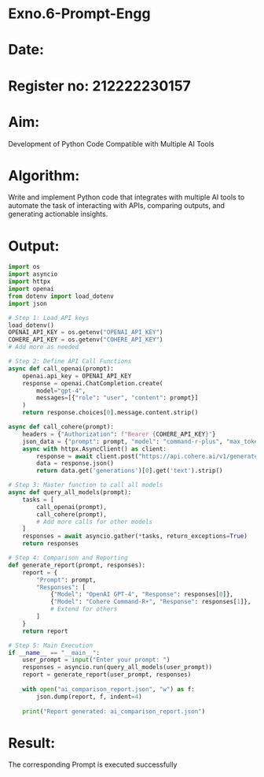 # Exno.6-Prompt-Engg
# Date:
# Register no: 212222230157
# Aim: 
Development of Python Code Compatible with Multiple AI Tools



# Algorithm: 
Write and implement Python code that integrates with multiple AI tools to automate the task of interacting with APIs, comparing outputs, and generating actionable insights.
# Output:
```python
import os
import asyncio
import httpx
import openai
from dotenv import load_dotenv
import json

# Step 1: Load API keys
load_dotenv()
OPENAI_API_KEY = os.getenv("OPENAI_API_KEY")
COHERE_API_KEY = os.getenv("COHERE_API_KEY")
# Add more as needed

# Step 2: Define API Call Functions
async def call_openai(prompt):
    openai.api_key = OPENAI_API_KEY
    response = openai.ChatCompletion.create(
        model="gpt-4",
        messages=[{"role": "user", "content": prompt}]
    )
    return response.choices[0].message.content.strip()

async def call_cohere(prompt):
    headers = {"Authorization": f"Bearer {COHERE_API_KEY}"}
    json_data = {"prompt": prompt, "model": "command-r-plus", "max_tokens": 400}
    async with httpx.AsyncClient() as client:
        response = await client.post("https://api.cohere.ai/v1/generate", headers=headers, json=json_data)
        data = response.json()
        return data.get('generations')[0].get('text').strip()

# Step 3: Master function to call all models
async def query_all_models(prompt):
    tasks = [
        call_openai(prompt),
        call_cohere(prompt),
        # Add more calls for other models
    ]
    responses = await asyncio.gather(*tasks, return_exceptions=True)
    return responses

# Step 4: Comparison and Reporting
def generate_report(prompt, responses):
    report = {
        "Prompt": prompt,
        "Responses": [
            {"Model": "OpenAI GPT-4", "Response": responses[0]},
            {"Model": "Cohere Command-R+", "Response": responses[1]},
            # Extend for others
        ]
    }
    return report

# Step 5: Main Execution
if __name__ == "__main__":
    user_prompt = input("Enter your prompt: ")
    responses = asyncio.run(query_all_models(user_prompt))
    report = generate_report(user_prompt, responses)
    
    with open("ai_comparison_report.json", "w") as f:
        json.dump(report, f, indent=4)
    
    print("Report generated: ai_comparison_report.json")

```




# Result: 
The corresponding Prompt is executed successfully
